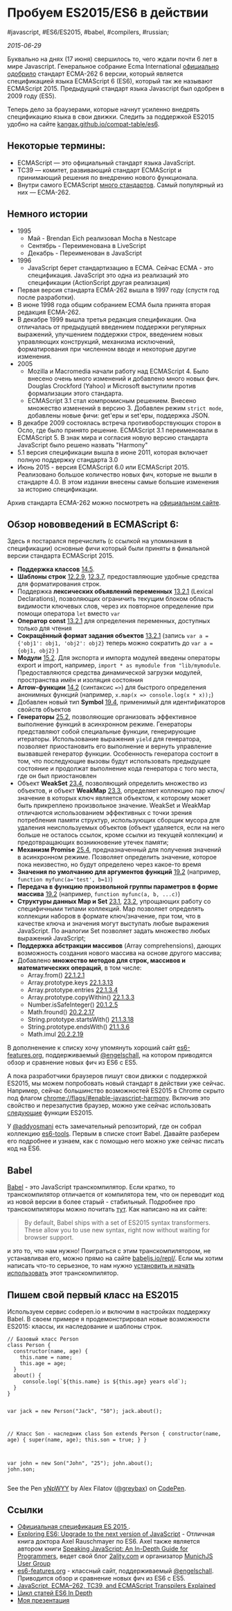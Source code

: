 # Пробуем ES2015/ES6 в действии

#javascript, #ES6/ES2015, #babel, #compilers, #russian;

_2015-06-29_

Буквально на днях (17 июня) свершилось то, чего ждали почти 6 лет в мире Javascript. Генеральное собрание Ecma International [официально одобрило](https://www.ecma-international.org/news/index.html) стандарт ECMA-262 6 версии, который является спецификацией языка ECMAScript 6 (ES6), который так же называют ECMAScript 2015. Предыдущий стандарт языка Javascript был одобрен в 2009 году (ES5).

Теперь дело за браузерами, которые начнут усиленно внедрять спецификацию языка в свои движки. Следить за поддержкой ES2015 удобно на сайте [kangax.github.io/compat-table/es6](https://kangax.github.io/compat-table/es6/).

## Некоторые термины:

* ECMAScript — это официальный стандарт языка JavaScript.
* TC39 — комитет, развивающий стандарт ECMAScript и принимающий решения по внедрению нового функционала.
* Внутри самого ECMAScript [много стандартов](https://www.ecma-international.org/publications/standards/Standard.htm). Самый популярный из них — ECMA-262.

## Немного истории

* 1995
    * Май - Brendan Eich реализовал Mocha в Nestcape
    * Сентябрь - Переименована в LiveScript
    * Декабрь - Переименован в JavaScript
* 1996
    * JavaScript берет стандартизацию в ECMA. Сейчас ECMA - это спецификация. JavaScript это одна из реализаций это спецификации (ActionScript другая реализация)
* Первая версия стандарта ECMA-262 вышла в 1997 году (спустя год после разработки).
* В июне 1998 года общим собранием ECMA была принята вторая редакция ECMA-262.
* В декабре 1999 вышла третья редакция спецификации. Она отличалась от предыдущей введением поддержки регулярных выражений, улучшением поддержки строк, введением новых управляющих конструкций, механизма исключений, форматирования при численном вводе и некоторые другие изменения.
* 2005
    * Mozilla и Macromedia начали работу над ECMAScript 4. Было внесено очень много изменений и добавлено много новых фич. Douglas Crockford (Yahoo) и Microsoft выступили против формализации этого стандарта.
    * ECMAScript 3.1 стал компромисным решением. Внесено множество изменений в версию 3. Добавлен режим ```strict mode```, добавлены новые фичи: get'еры и set'еры, поддержка JSON.
* В декабре 2009 состоялась встреча противоборствующих сторон в Осло, где было принято решение. ECMAScript 3.1 переименовали в ECMAScript 5. В знак мира и согласия новую версию стандарта JavaScript было решено назвать "Harmony"
* 5.1 версия cпецификации вышла в июне 2011, которая включает полную поддержку стандарта 3.0
* Июнь 2015 - версия ECMAScript 6.0 или ECMAScript 2015. Реализовано большое количество новых фич, которые не вышли в стандарте 4.0. В этом издании внесены самые большие изменения за историю спецификации.

Архив стандарта ECMA-262 можно посмотреть на [официальном сайте](https://www.ecma-international.org/publications/standards/Ecma-262-arch.htm).

## Обзор нововведений в ECMAScript 6:

Здесь я постарался перечислить (с ссылкой на упоминания в спецификации) основные фичи который были приняты в финальной версии стандарта ECMAScript 2015.

* **Поддержка классов** [14.5](https://www.ecma-international.org/ecma-262/6.0/#sec-class-definitions).
* **Шаблоны строк** [12.2.9](https://www.ecma-international.org/ecma-262/6.0/#sec-template-literals), [12.3.7](https://www.ecma-international.org/ecma-262/6.0/#sec-tagged-templates), предоставляющие удобные средства для форматирования строк.
* Поддержка **лексических объявлений переменных** [13.2.1](https://www.ecma-international.org/ecma-262/6.0/#sec-let-and-const-declarations) (Lexical Declarations), позволяющих ограничить текущим блоком область видимости ключевых слов, через их повторное определение при помощи оператора ```let``` вместо ```var```
* **Оператор const** [13.2.1](https://www.ecma-international.org/ecma-262/6.0/#sec-let-and-const-declarations) для определения переменных, доступных только для чтения
* **Сокращённый формат задания объектов** [13.2.1](https://www.ecma-international.org/ecma-262/6.0/#sec-let-and-const-declarations) (запись ```var a = {'obj1': obj1, 'obj2': obj2}``` теперь можно сократить до ```var a = {obj1, obj2}``` )
* **Модули** [15.2](https://www.ecma-international.org/ecma-262/6.0/#sec-modules). Для экспорта и импорта модулей введены операторы export и import, например, ```import * as mymodule from "lib/mymodule```. Предоставляются средства динамической загрузки модулей, пространства имён и изоляция состояния
* **Arrow-функции** [14.2](https://www.ecma-international.org/ecma-262/6.0/#sec-arrow-function-definitions) (синтаксис ```=>```) для быстрого определения анонимных функций (например, ```x.map(x => console.log(x * x));```)
* Добавлен новый тип **Symbol** [19.4](https://www.ecma-international.org/ecma-262/6.0/#sec-symbol-objects), применимый для идентификаторов свойств объектов
* **Генераторы** [25.2](https://www.ecma-international.org/ecma-262/6.0/#sec-generatorfunction-objects), позволяющие организовать эффективное выполнение функций в асинхронном режиме. Генераторы представляют собой специальные функции, генерирующие итераторы. Использование выражения ```yield``` для генератора, позволяет приостановить его выполнение и вернуть управление вызвавшей генератор функции. Особенность генератора состоит в том, что последующие вызовы будут использовать предыдущее состояние и продолжат выполнение кода генератора с того места, где он был приостановлен
* Объект **WeakSet** [23.4](https://www.ecma-international.org/ecma-262/6.0/#sec-weakset-objects), позволяющий определить множество из объектов, и объект **WeakMap** [23.3](https://www.ecma-international.org/ecma-262/6.0/#sec-weakmap-objects), определяет коллекцию пар ключ/значение в которых ключ является объектом, к которому может быть прикреплено произвольное значение. WeakSet и WeakMap отличаются использованием эффективных с точки зрения потребления памяти структур, использующих сборщик мусора для удаления неиспользуемых объектов (объект удаляется, если на него больше не осталось ссылок, кроме ссылки из текущей коллекции) и предотвращающих возникновение утечек памяти;
* **Механизм Promise** [25.4](https://www.ecma-international.org/ecma-262/6.0/#sec-promise-objects), предназначенный для получения значений в асинхронном режиме. Позволяет определить значение, которое пока неизвестно, но будут определено через какое-то время
* **Значения по умолчанию для аргументов функций** [19.2](https://www.ecma-international.org/ecma-262/6.0/#sec-function-objects) (например, ```function myfunc(a='test', b=1)```)
* **Передача в функцию произвольной группы параметров в форме массива** [19.2](https://www.ecma-international.org/ecma-262/6.0/#sec-function-objects) (например, ```function myfunc(a, b, ...c)```)
* **Cтруктуры данных Map и Set** [23.1](https://www.ecma-international.org/ecma-262/6.0/#sec-map-objects), [23.2](https://www.ecma-international.org/ecma-262/6.0/#sec-set-objects), упрощающих работу со специфичными типами коллекций. Map позволяет определять коллекции наборов в формате ключ/значение, при том, что в качестве ключа и значения могут выступать любые выражения JavaScript. По аналогии Set позволяет задать множество любых выражений JavaScript;
* **Поддержка абстракции массивов** (Array comprehensions), дающих возможность создания нового массива на основе другого массива;
* Добавлено **множество методов для строк, массивов и математических операций**, в том числе:
    * Array.from() [22.1.2.1](https://www.ecma-international.org/ecma-262/6.0/#sec-array.from)
    * Array.prototype.keys [22.1.3.13](https://www.ecma-international.org/ecma-262/6.0/#sec-array.prototype.keys)
    * Array.prototype.entries [22.1.3.4](https://www.ecma-international.org/ecma-262/6.0/#sec-array.prototype.entries)
    * Array.prototype.copyWithin() [22.1.3.3](https://www.ecma-international.org/ecma-262/6.0/#sec-array.prototype.copywithin)
    * Number.isSafeInteger() [20.1.2.5](https://www.ecma-international.org/ecma-262/6.0/#sec-number.issafeinteger)
    * Math.fround() [20.2.2.17](https://www.ecma-international.org/ecma-262/6.0/#sec-math.fround)
    * String.prototype.startsWith() [21.1.3.18](https://www.ecma-international.org/ecma-262/6.0/#sec-string.prototype.startswith)
    * String.prototype.endsWith() [21.1.3.6](https://www.ecma-international.org/ecma-262/6.0/#sec-string.prototype.endswith)
    * Math.imul [20.2.2.19](https://www.ecma-international.org/ecma-262/6.0/#sec-math.imul)

В дополненение к списку хочу упомянуть хороший сайт [es6-features.org](https://es6-features.org/), поддерживаемый  [@engelschall](https://twitter.com/engelschall), на котором приводятся обзор и сравнение новых фич из ES6 c ES5.

А пока разработчики браузеров пишут свои движки с поддержкой ES2015, мы можем попробовать новый стандарт в действии уже сейчас. Например, сейчас большинство возможностей ES2015 в Chrome скрыто под флагом [chrome://flags/#enable-javascript-harmony](chrome://flags/#enable-javascript-harmony). Включив это свойство и перезапустив браузер, можно уже сейчас использовать [следующие](https://github.com/joyent/node/wiki/ES6-%28a.k.a.-Harmony%29-Features-Implemented-in-V8-and-Available-in-Node) функции ES2015.

У [@addyosmani](https://github.com/addyosmani) есть замечательный репозиторий, где он собрал коллекцию [es6-tools](https://github.com/addyosmani/es6-tools).
Первым в списке стоит Babel. Давайте разберем его подробнее и узнаем, как с помощью него можно уже сейчас писать код на ES6.

## Babel

[Babel](https://babeljs.io/) - это JavaScript транскомпилятор. Если кратко, то транскомпилятор отличается от компилятора тем, что он переводит код из новой версии в более старый - стабильный. Подробнее про транскомпиляторы можно почитать [тут](https://en.wikipedia.org/wiki/Source-to-source_compiler). Как написано на их сайте:

> By default, Babel ships with a set of ES2015 syntax transformers. These allow you to use new syntax, right now without waiting for browser support.

и это то, что нам нужно! Поиграться с этим транскомпилятором, не устанавливая его, можно прямо на сайте [babeljs.io/repl/](https://babeljs.io/repl/). Если мы хотим написать что-то серьезное, то нам нужно [установить и начать использовать](https://babeljs.io/docs/setup/) этот транскомпилятор.

## Пишем свой первый класс на ES2015

Используем сервис codepen.io и включим в настройках поддержку Babel. В своем примере я продемонстрировал новые возможности ES2015: классы, их наследование и шаблоны строк.

<div data-height="264" data-theme-id="16380" data-slug-hash="yNpWYY" data-default-tab="js" data-user="greybax" class='codepen'><pre><code>// Базовый класс Person
class Person {
  constructor(name, age) {
    this.name = name;
    this.age = age;
  }
  about() {
     console.log(`${this.name} is ${this.age} years old`);
  }
}

var jack = new Person(&quot;Jack&quot;, &quot;50&quot;);
jack.about();

// Класс Son - наследник
class Son extends Person {
  constructor(name, age) {
    super(name, age);
    this.son = true;
  }
}

var john = new Son(&quot;John&quot;, &quot;25&quot;);
john.about();
john.son;</code></pre>
<p>See the Pen <a href='https://codepen.io/greybax/pen/yNpWYY/'>yNpWYY</a> by Alex Filatov (<a href='https://codepen.io/greybax'>@greybax</a>) on <a href='https://codepen.io'>CodePen</a>.</p>
</div><script async src="//assets.codepen.io/assets/embed/ei.js"></script>

## Ссылки

* [Официальная спецификация ES 2015 ](https://www.ecma-international.org/ecma-262/6.0/).
* [Exploring ES6: Upgrade to the next version of JavaScript](https://exploringjs.com/) - Отличная книга доктора Axel Rauschmayer по ES6. Axel также является автором книги [Speaking JavaScript: An In-Depth Guide for Programmers](https://speakingjs.com/), ведет свой блог [2ality.com](https://www.2ality.com/) и организатор [MunichJS User Group](https://www.munichjs.org/)
* [es6-features.org](https://es6-features.org/) - классный сайт, поддерживаемый [@engelschall](https://twitter.com/engelschall).  Приводится обзор и сравнение новых фич из ES6 c ES5.
* [JavaScript, ECMA–262, TC39, and ECMAScript Transpilers Explained](https://medium.com/innoarchitech-innovation-architecture-technology/javascript-ecma-262-tc39-and-ecmascript-transpilers-explained-adde38701bf7)
* [Цикл статей ES6 In Depth](https://hacks.mozilla.org/category/es6-in-depth/)
* [Моя презентация](https://www.slideshare.net/AlexFilatov3/es2015es6)